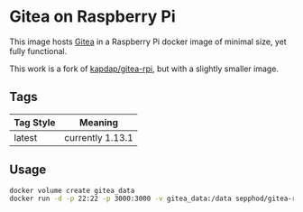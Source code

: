 # Gitea on Raspberry Pi
This image hosts [Gitea](https://gitea.io) in a Raspberry Pi docker image of minimal size, yet fully functional.

This work is a fork of [kapdap/gitea-rpi](https://hub.docker.com/r/kapdap/gitea-rpi), but with a slightly smaller image.

## Tags
|Tag Style|Meaning|
|--|--|
|latest|currently 1.13.1

## Usage
```bash
docker volume create gitea_data
docker run -d -p 22:22 -p 3000:3000 -v gitea_data:/data sepphod/gitea-raspi
```
